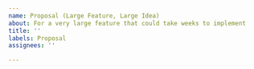 ```yaml
---
name: Proposal (Large Feature, Large Idea)
about: For a very large feature that could take weeks to implement
title: ''
labels: Proposal
assignees: ''

---
```



